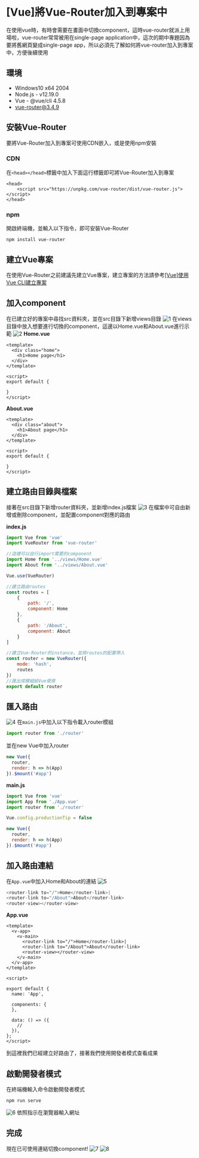 # [Vue]將Vue-Router加入到專案中
在使用vue時，有時會需要在畫面中切換component，這時vue-router就派上用場啦，vue-router常常被用在single-page application中，這次的期中專題因為要將舊網頁變成single-page app，所以必須先了解如何將vue-router加入到專案中，方便後續使用

## 環境
- Windows10 x64 2004
- Node.js - v12.19.0
- Vue - @vue/cli 4.5.8
- vue-router@3.4.9

## 安裝Vue-Router
要將Vue-Router加入到專案可使用CDN嵌入，或是使用npm安裝

### CDN
在`<head></head>`標籤中加入下面這行標籤即可將Vue-Router加入到專案
```htmlmixed
<head>
    <script src="https://unpkg.com/vue-router/dist/vue-router.js"></script>
</head>
```

### npm
開啟終端機，並輸入以下指令，即可安裝Vue-Router
```shell
npm install vue-router
```

## 建立Vue專案
在使用Vue-Router之前建議先建立Vue專案，建立專案的方法請參考[[Vue]使用Vue CLI建立專案](https://vincent87720.github.io/Blog/vue-vuecli-init/index.html)

## 加入component
在已建立好的專案中尋找src資料夾，並在src目錄下新增views目錄
![1](https:// "title")
在views目錄中放入想要進行切換的component，這邊以Home.vue和About.vue進行示範
![2](https:// "title")
**Home.vue**
```htmlmixed
<template>
  <div class="home">
    <h1>Home page</h1>
  </div>
</template>

<script>
export default {

}
</script>

```

**About.vue**
```htmlmixed
<template>
  <div class="about">
    <h1>About page</h1>
  </div>
</template>

<script>
export default {

}
</script>

```

## 建立路由目錄與檔案
接著在src目錄下新增router資料夾，並新增index.js檔案
![3](https:// "title")
在檔案中可自由新增或刪除component，並配置component對應的路由

**index.js**
```javascript
import Vue from 'vue'
import VueRouter from 'vue-router'

//這裡可以自行import需要的component
import Home from '../views/Home.vue'
import About from '../views/About.vue'

Vue.use(VueRouter)

//建立路由routes
const routes = [
    {
        path: '/',
        component: Home
    },
    {
        path: '/About',
        component: About
    }
]

//建立Vue-Router的instance，並將routes的配置帶入
const router = new VueRouter({
    mode: 'hash',
    routes
})
//匯出成模組給Vue使用
export default router

```

## 匯入路由
![4](https:// "title")
在`main.js`中加入以下指令載入router模組
```javascript
import router from './router'
```
並在new Vue中加入router
```javascript
new Vue({
  router,
  render: h => h(App)
}).$mount('#app')
```

**main.js**
```javascript
import Vue from 'vue'
import App from './App.vue'
import router from './router'

Vue.config.productionTip = false

new Vue({
  router,
  render: h => h(App)
}).$mount('#app')

```

## 加入路由連結
在`App.vue`中加入Home和About的連結
![5](https:// "title")
```javascript
<router-link to="/">Home</router-link>|
<router-link to="/About">About</router-link>
<router-view></router-view>
```

**App.vue**
```htmlmixed
<template>
  <v-app>
    <v-main>
      <router-link to="/">Home</router-link>|
      <router-link to="/About">About</router-link>
      <router-view></router-view>
    </v-main>
  </v-app>
</template>

<script>

export default {
  name: 'App',

  components: {
  },

  data: () => ({
    //
  }),
};
</script>
```
到這裡我們已經建立好路由了，接著我們使用開發者模式查看成果

## 啟動開發者模式
在終端機輸入命令啟動開發者模式
```shell
npm run serve
```
![6](https:// "title")
依照指示在瀏覽器輸入網址

## 完成
現在已可使用連結切換component!
![7](https:// "title")
![8](https:// "title")